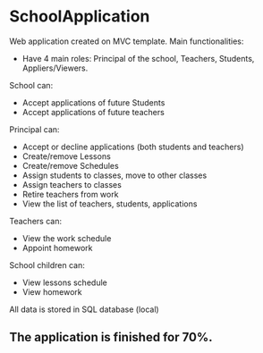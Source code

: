 # SchoolApplication

Web application created on MVC template.
Main functionalities:
- Have 4 main roles: Principal of the school, Teachers, Students, Appliers/Viewers.

School can:
- Accept applications of future Students
- Accept applications of future teachers

Principal can:
- Accept or decline applications (both students and
teachers)
- Create/remove Lessons
- Create/remove Schedules
- Assign students to classes, move to other classes 
- Assign teachers to classes
- Retire teachers from work
- View the list of teachers, students, applications

Teachers can:
- View the work schedule
- Appoint homework

School children can:
- View lessons schedule
- View homework

All data is stored in SQL database (local)

## The application is finished for 70%.
